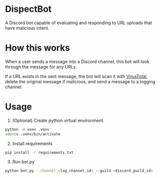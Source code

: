 # DispectBot
A Discord bot capable of evaluating and responding to URL uploads that have malicious intent.

# How this works
When a user sends a message into a Discord channel, this bot will look through the message for any URLs. 

If a URL exists in the sent message, the bot will scan it with [VirusTotal](https://www.virustotal.com/), delete the original message if malicious, and send a message to a logging channel. 

# Usage
1. (Optional) Create python virtual environment
```bash
python -m venv .venv
source .venv/bin/activate
```
2. Install requirements
```bash
pip install -r requirements.txt
```
3. Run bot.py
```bash
python bot.py --channel <log_channel_id> --guild <discord_guild_id>
```